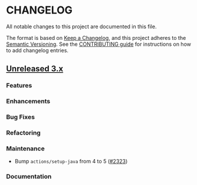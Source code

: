# CHANGELOG
All notable changes to this project are documented in this file.

The format is based on [Keep a Changelog](https://keepachangelog.com/en/1.0.0/), and this project adheres to the [Semantic Versioning](https://semver.org/spec/v2.0.0.html). See the [CONTRIBUTING guide](./CONTRIBUTING.md#Changelog) for instructions on how to add changelog entries.

## [Unreleased 3.x]

### Features

### Enhancements

### Bug Fixes


### Refactoring


### Maintenance
- Bump `actions/setup-java` from 4 to 5 ([#2323](https://github.com/opensearch-project/security-dashboards-plugin/pull/2323))

### Documentation

[Unreleased 3.x]: https://github.com/opensearch-project/security-dashboards-plugin/compare/3.3...main
